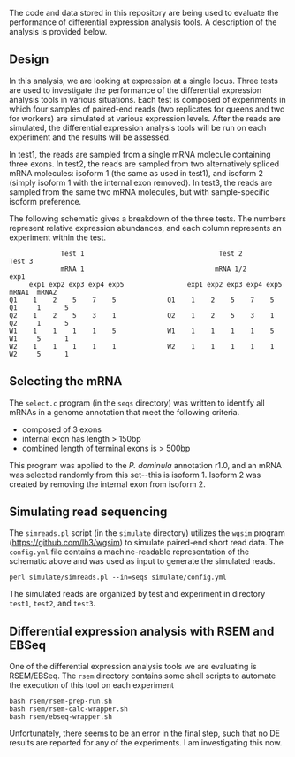 The code and data stored in this repository are being used to evaluate the performance of differential expression analysis tools.
A description of the analysis is provided below.

## Design

In this analysis, we are looking at expression at a single locus.
Three tests are used to investigate the performance of the differential expression analysis tools in various situations.
Each test is composed of experiments in which four samples of paired-end reads (two replicates for queens and two for workers) are simulated at various expression levels.
After the reads are simulated, the differential expression analysis tools will be run on each experiment and the results will be assessed.

In test1, the reads are sampled from a single mRNA molecule containing three exons.
In test2, the reads are sampled from two alternatively spliced mRNA molecules: isoform 1 (the same as used in test1), and isoform 2 (simply isoform 1 with the internal exon removed).
In test3, the reads are sampled from the same two mRNA molecules, but with sample-specific isoform preference.

The following schematic gives a breakdown of the three tests.
The numbers represent relative expression abundances, and each column represents an experiment within the test.

                 Test 1                                  Test 2                              Test 3
                 mRNA 1                                 mRNA 1/2                              exp1
         exp1 exp2 exp3 exp4 exp5                exp1 exp2 exp3 exp4 exp5                 mRNA1  mRNA2
    Q1    1    2    5    7    5             Q1    1    2    5    7    5              Q1     1      5
    Q2    1    2    5    3    1             Q2    1    2    5    3    1              Q2     1      5
    W1    1    1    1    1    5             W1    1    1    1    1    5              W1     5      1
    W2    1    1    1    1    1             W2    1    1    1    1    1              W2     5      1


## Selecting the mRNA

The `select.c` program (in the `seqs` directory) was written to identify all mRNAs in a genome annotation that meet the following criteria.

* composed of 3 exons
* internal exon has length > 150bp
* combined length of terminal exons is > 500bp

This program was applied to the *P. dominula* annotation r1.0, and an mRNA was selected randomly from this set--this is isoform 1.
Isoform 2 was created by removing the internal exon from isoform 2.


## Simulating read sequencing

The `simreads.pl` script (in the `simulate` directory) utilizes the `wgsim` program (https://github.com/lh3/wgsim) to simulate paired-end short read data.
The `config.yml` file contains a machine-readable representation of the schematic above and was used as input to generate the simulated reads.

    perl simulate/simreads.pl --in=seqs simulate/config.yml

The simulated reads are organized by test and experiment in directory `test1`, `test2`, and `test3`.

## Differential expression analysis with RSEM and EBSeq

One of the differential expression analysis tools we are evaluating is RSEM/EBSeq.
The `rsem` directory contains some shell scripts to automate the execution of this tool on each experiment

    bash rsem/rsem-prep-run.sh
    bash rsem/rsem-calc-wrapper.sh
    bash rsem/ebseq-wrapper.sh

Unfortunately, there seems to be an error in the final step, such that no DE results are reported for any of the experiments.
I am investigating this now.
